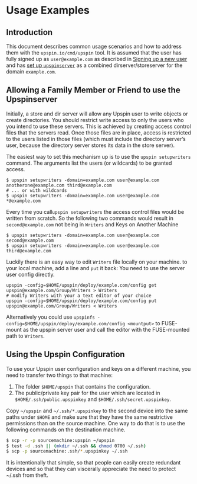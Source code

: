 # Usage Examples

## Introduction

This document describes common usage scenarios and how to address them with the
`upspin.io/cmd/upspin` tool. It is assumed that the user has fully signed up as
`user@example.com` as described in [Signing up a new user](/doc/signup.md) and
has [set up `upspinserver`](/doc/server_setup.md) as a combined
dirserver/storeserver for the domain `example.com`.

## Allowing a Family Member or Friend to use the Upspinserver

Initially, a store and dir server will allow any Upspin user to write objects
or create directories. You should restrict write access to only the users who
you intend to use these servers. This is achieved by creating access control
files that the servers read. Once those files are in place, access is
restricted to the users listed in those files (which must include the directory
server’s user, because the directory server stores its data in the store
server).

The easiest way to set this mechanism up is to use the `upspin setupwriters`
command. The arguments list the users (or wildcards) to be granted access.

```
$ upspin setupwriters -domain=example.com user@example.com anotherone@example.com third@example.com
# ... or with wildcards
$ upspin setupwriters -domain=example.com user@example.com *@example.com
```

Every time you call`upspin setupwriters` the access control files would be
written from scratch. So the following two commands would result in
`second@example.com` not being in `Writers`
and Keys on Another Machine

```
$ upspin setupwriters -domain=example.com user@example.com second@example.com
$ upspin setupwriters -domain=example.com user@example.com third@example.com
```

Luckily there is an easy way to edit `Writers` file locally on your machine. to
your local machine, add a line and `put` it back: You need to use the server
user config directly.

```
upspin -config=$HOME/upspin/deploy/example.com/config get upspin@example.com/Group/Writers > Writers
# modify Writers with your a text editor of your choice
upspin -config=$HOME/upspin/deploy/example.com/config put upspin@example.com/Group/Writers < Writers
```

Alternatively you could use `upspinfs
-config=$HOME/upspin/deploy/example.com/config <mountput>` to FUSE-mount as the
upspin server user and call the editor with the FUSE-mounted path to `Writers`.

## Using the Upspin Configuration
To use your Upspin user configuration and keys on a different machine, you need
to transfer two things to that machine:

1. The folder `$HOME/upspin` that contains the configuration.
2. The public/private key pair for the user which are located in `$HOME/.ssh/public.upspinkey` and `$HOME/.ssh/secret.upspinkey`.

Copy `~/upspin` and `~/.ssh/*.upspinkey` to the second device into the same
paths under `$HOME` and make sure that they have the same restrictive
permissions than on the source machine. One way to do that is to use the
following commands on the destination machine.

```bash
$ scp -r -p sourcemachine:upspin ~/upspin
$ test -d .ssh || (mkdir ~/.ssh && chmod 0700 ~/.ssh)
$ scp -p sourcemachine:.ssh/*.upspinkey ~/.ssh
```

It is intentionally that simple, so that people can easily create
redundant devices and so that they can viscerally appreciate the need to
protect ~/.ssh from theft.

